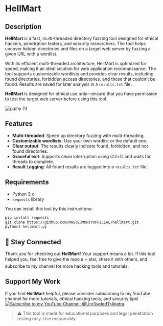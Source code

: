 # HellMart

## Description
**HellMart** is a fast, multi-threaded directory fuzzing tool designed for ethical hackers, penetration testers, and security researchers. The tool helps uncover hidden directories and files on a target web server by fuzzing a given URL with a wordlist.

With its efficient multi-threaded architecture, HellMart is optimized for speed, making it an ideal solution for web application reconnaissance. The tool supports customizable wordlists and provides clear results, including found directories, forbidden access directories, and those that couldn't be found. Results are saved for later analysis in a `results.txt` file.

**HellMart** is designed for ethical use only—ensure that you have permission to test the target web server before using this tool.

![giphy (1)](https://github.com/user-attachments/assets/12930cc3-d59d-41bb-9d53-d7bfc67a807b)



## Features
- **Multi-threaded**: Speed up directory fuzzing with multi-threading.
- **Customizable wordlists**: Use your own wordlist or the default one.
- **Clear output**: The results clearly indicate found, forbidden, and not found directories.
- **Graceful exit**: Supports clean interruption using Ctrl+C and waits for threads to complete.
- **Result Logging**: All found results are logged into a `results.txt` file.

## Requirements
- Python 3.x
- `requests` library

You can install this tool by this instructions:
```bash
pip install requests
git clone https://github.com/MASTERMONTYOFFICIAL/hellmart.git
python3 hellmart.py
```

## 🙌 Stay Connected

Thank you for checking out **HellMart**! Your support means a lot. If this tool helped you, feel free to give the repo a ⭐ star, share it with others, and subscribe to my channel for more hacking tools and tutorials.

## **Support My Work**
If you find **HellMart** helpful, please consider subscribing to my YouTube channel for more tutorials, ethical hacking tools, and security tips!
[![Subscribe to my YouTube Channel: @Unr3veledTr4netra](https://img.shields.io/badge/Subscribe-YouTube-red)](https://www.youtube.com/@Unr3veledTr4netra)

> ⚠️ This tool is made for educational purposes and legal penetration testing only. Use responsibly.





